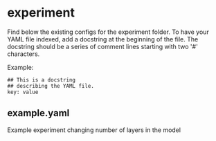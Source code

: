 # experiment

Find below the existing configs for the experiment folder. To have your YAML file indexed, add a docstring at the beginning of the file.
The docstring should be a series of comment lines starting with two '#' characters.

Example:
```
## This is a docstring
## describing the YAML file.
key: value
```


## example.yaml

Example experiment changing number of layers in the model
